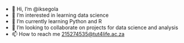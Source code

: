 - 👋 Hi, I’m @iksegola
- 👀 I’m interested in learning data science
- 🌱 I’m currently learning Python and R
- 💞️ I’m looking to collaborate on projects for data science and analysis
- 📫 How to reach me 215274535@tut4life.ac.za

<!---
iksegola/iksegola is a ✨ special ✨ repository because its `README.md` (this file) appears on your GitHub profile.
You can click the Preview link to take a look at your changes.
--->

